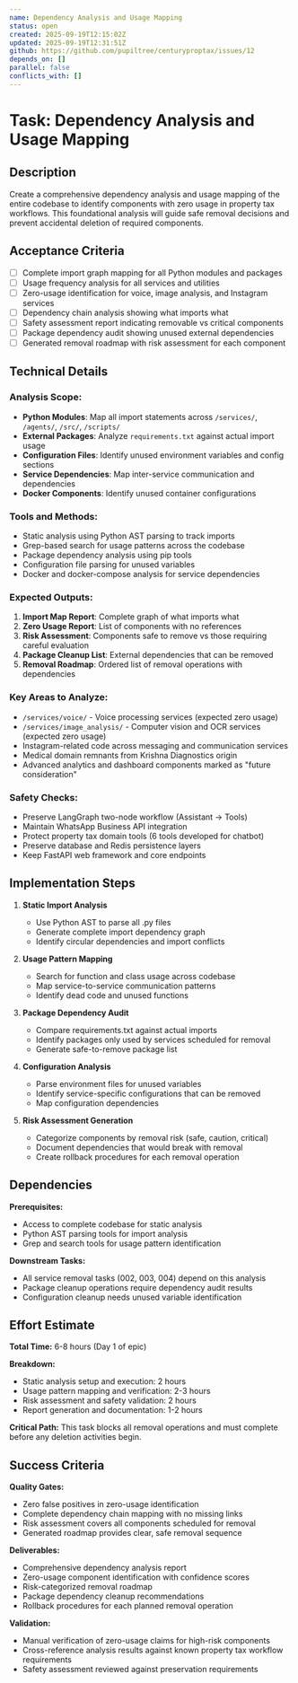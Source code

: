 ```yaml
---
name: Dependency Analysis and Usage Mapping
status: open
created: 2025-09-19T12:15:02Z
updated: 2025-09-19T12:31:51Z
github: https://github.com/pupiltree/centuryproptax/issues/12
depends_on: []
parallel: false
conflicts_with: []
---
```


# Task: Dependency Analysis and Usage Mapping

## Description

Create a comprehensive dependency analysis and usage mapping of the entire codebase to identify components with zero usage in property tax workflows. This foundational analysis will guide safe removal decisions and prevent accidental deletion of required components.

## Acceptance Criteria

- [ ] Complete import graph mapping for all Python modules and packages
- [ ] Usage frequency analysis for all services and utilities
- [ ] Zero-usage identification for voice, image analysis, and Instagram services
- [ ] Dependency chain analysis showing what imports what
- [ ] Safety assessment report indicating removable vs critical components
- [ ] Package dependency audit showing unused external dependencies
- [ ] Generated removal roadmap with risk assessment for each component

## Technical Details

### Analysis Scope:
- **Python Modules**: Map all import statements across `/services/`, `/agents/`, `/src/`, `/scripts/`
- **External Packages**: Analyze `requirements.txt` against actual import usage
- **Configuration Files**: Identify unused environment variables and config sections
- **Service Dependencies**: Map inter-service communication and dependencies
- **Docker Components**: Identify unused container configurations

### Tools and Methods:
- Static analysis using Python AST parsing to track imports
- Grep-based search for usage patterns across the codebase
- Package dependency analysis using pip tools
- Configuration file parsing for unused variables
- Docker and docker-compose analysis for service dependencies

### Expected Outputs:
1. **Import Map Report**: Complete graph of what imports what
2. **Zero Usage Report**: List of components with no references
3. **Risk Assessment**: Components safe to remove vs those requiring careful evaluation
4. **Package Cleanup List**: External dependencies that can be removed
5. **Removal Roadmap**: Ordered list of removal operations with dependencies

### Key Areas to Analyze:
- `/services/voice/` - Voice processing services (expected zero usage)
- `/services/image_analysis/` - Computer vision and OCR services (expected zero usage)
- Instagram-related code across messaging and communication services
- Medical domain remnants from Krishna Diagnostics origin
- Advanced analytics and dashboard components marked as "future consideration"

### Safety Checks:
- Preserve LangGraph two-node workflow (Assistant → Tools)
- Maintain WhatsApp Business API integration
- Protect property tax domain tools (6 tools developed for chatbot)
- Preserve database and Redis persistence layers
- Keep FastAPI web framework and core endpoints

## Implementation Steps

1. **Static Import Analysis**
   - Use Python AST to parse all .py files
   - Generate complete import dependency graph
   - Identify circular dependencies and import conflicts

2. **Usage Pattern Mapping**
   - Search for function and class usage across codebase
   - Map service-to-service communication patterns
   - Identify dead code and unused functions

3. **Package Dependency Audit**
   - Compare requirements.txt against actual imports
   - Identify packages only used by services scheduled for removal
   - Generate safe-to-remove package list

4. **Configuration Analysis**
   - Parse environment files for unused variables
   - Identify service-specific configurations that can be removed
   - Map configuration dependencies

5. **Risk Assessment Generation**
   - Categorize components by removal risk (safe, caution, critical)
   - Document dependencies that would break with removal
   - Create rollback procedures for each removal operation

## Dependencies

**Prerequisites:**
- Access to complete codebase for static analysis
- Python AST parsing tools for import analysis
- Grep and search tools for usage pattern identification

**Downstream Tasks:**
- All service removal tasks (002, 003, 004) depend on this analysis
- Package cleanup operations require dependency audit results
- Configuration cleanup needs unused variable identification

## Effort Estimate

**Total Time:** 6-8 hours (Day 1 of epic)

**Breakdown:**
- Static analysis setup and execution: 2 hours
- Usage pattern mapping and verification: 2-3 hours
- Risk assessment and safety validation: 2 hours
- Report generation and documentation: 1-2 hours

**Critical Path:** This task blocks all removal operations and must complete before any deletion activities begin.

## Success Criteria

**Quality Gates:**
- Zero false positives in zero-usage identification
- Complete dependency chain mapping with no missing links
- Risk assessment covers all components scheduled for removal
- Generated roadmap provides clear, safe removal sequence

**Deliverables:**
- Comprehensive dependency analysis report
- Zero-usage component identification with confidence scores
- Risk-categorized removal roadmap
- Package dependency cleanup recommendations
- Rollback procedures for each planned removal operation

**Validation:**
- Manual verification of zero-usage claims for high-risk components
- Cross-reference analysis results against known property tax workflow requirements
- Safety assessment reviewed against preservation requirements